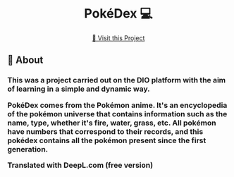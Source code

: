 <h1 align="center" style="font-weight: bold;">PokéDex 💻</h1>

<p align="center">
     <a href="PROJECT__URL">📱 Visit this Project</a>
</p>

<h2 id="started">📌 About</h2>
<h3> This was a project carried out on the DIO platform with the aim of learning in a simple and dynamic way.

PokéDex comes from the Pokémon anime. It's an encyclopedia of the pokémon universe that contains information such as the name, type, whether it's fire, water, grass, etc. All pokémon have numbers that correspond to their records, and this pokédex contains all the pokémon present since the first generation. 

Translated with DeepL.com (free version)</h3>
